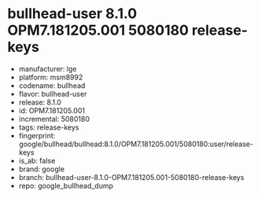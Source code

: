 # bullhead-user 8.1.0 OPM7.181205.001 5080180 release-keys
- manufacturer: lge
- platform: msm8992
- codename: bullhead
- flavor: bullhead-user
- release: 8.1.0
- id: OPM7.181205.001
- incremental: 5080180
- tags: release-keys
- fingerprint: google/bullhead/bullhead:8.1.0/OPM7.181205.001/5080180:user/release-keys
- is_ab: false
- brand: google
- branch: bullhead-user-8.1.0-OPM7.181205.001-5080180-release-keys
- repo: google_bullhead_dump
